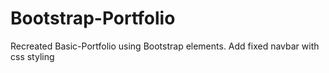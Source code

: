 # Bootstrap-Portfolio

Recreated Basic-Portfolio using Bootstrap elements. 
Add fixed navbar with css styling
